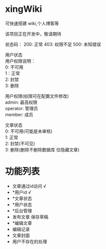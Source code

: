 # xingWiki

可快速搭建 wiki,个人博客等

该项目正在开发中，敬请期待

状态码：
200: 正常
403: 权限不足
500: 未知错误


用户状态  
用户权限说明：  
0: 不可用  
1：正常  
2: 封禁  
3: 删除

用户权限(权限可在配置文件修改)  
admin: 最高权限   
operator: 管理员  
member: 成员  


文章状态  
0: 不可用(可能是未审核)  
1: 正常  
2: 封禁(不可见)  
3: 删除(删除不删除数据库 仅隐藏文章)


# 功能列表
- 文章通过id访问 √
- *用户id √
- *文章状态
- *用户状态
- *后台管理
- 发布文章 保存草稿
- *编辑文章
- 编辑记录
- 文章封面
- 用户不存在的处理